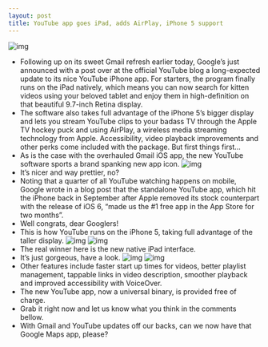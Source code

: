 ```yaml
---
layout: post
title: YouTube app goes iPad, adds AirPlay, iPhone 5 support
---
```

![img](http://media.idownloadblog.com/wp-content/uploads/2012/12/YouTube-1.1.0.4136-for-iOS-iPad-teaser.jpg)
* Following up on its sweet Gmail refresh earlier today, Google’s just announced with a post over at the official YouTube blog a long-expected update to its nice YouTube iPhone app. For starters, the program finally runs on the iPad natively, which means you can now search for kitten videos using your beloved tablet and enjoy them in high-definition on that beautiful 9.7-inch Retina display.
* The software also takes full advantage of the iPhone 5’s bigger display and lets you stream YouTube clips to your badass TV through the Apple TV hockey puck and using AirPlay, a wireless media streaming technology from Apple. Accessibility, video playback improvements and other perks come included with the package. But first things first…
* As is the case with the overhauled Gmail iOS app, the new YouTube software sports a brand spanking new app icon.
![img](http://media.idownloadblog.com/wp-content/uploads/2012/12/YouTube-for-iOS-app-icon-full-size.jpg)
* It’s nicer and way prettier, no?
* Noting that a quarter of all YouTube watching happens on mobile, Google wrote in a blog post that the standalone YouTube app, which hit the iPhone back in September after Apple removed its stock counterpart with the release of iOS 6, “made us the #1 free app in the App Store for two months”.
* Well congrats, dear Googlers!
* This is how YouTube runs on the iPhone 5, taking full advantage of the taller display.
![img](http://media.idownloadblog.com/wp-content/uploads/2012/12/YouTube-1.1.0.4136-for-iOS-iPhone-screenshot-001.jpg)
![img](http://media.idownloadblog.com/wp-content/uploads/2012/12/YouTube-1.1.0.4136-for-iOS-iPhone-screenshot-002.jpg)
* The real winner here is the new native iPad interface.
* It’s just gorgeous, have a look.
![img](http://media.idownloadblog.com/wp-content/uploads/2012/12/YouTube-1.1.0.4136-for-iOS-iPad-screenshot-001.jpg)
![img](http://media.idownloadblog.com/wp-content/uploads/2012/12/YouTube-1.1.0.4136-for-iOS-iPad-screenshot-002.jpg)
* Other features include faster start up times for videos, better playlist management, tappable links in video description, smoother playback and improved accessibility with VoiceOver.
* The new YouTube app, now a universal binary, is provided free of charge.
* Grab it right now and let us know what you think in the comments bellow.
* With Gmail and YouTube updates off our backs, can we now have that Google Maps app, please?

